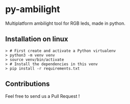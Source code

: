 # py-ambilight

Multiplatform ambilight tool for RGB leds, made in python.

## Installation on linux

```shell
> # First create and activate a Python virtualenv
> python3 -m venv venv
> source venv/bin/activate
> # Install the dependencies in this venv
> pip install -r requirements.txt
```

## Contributions


Feel free to send us a Pull Request !

